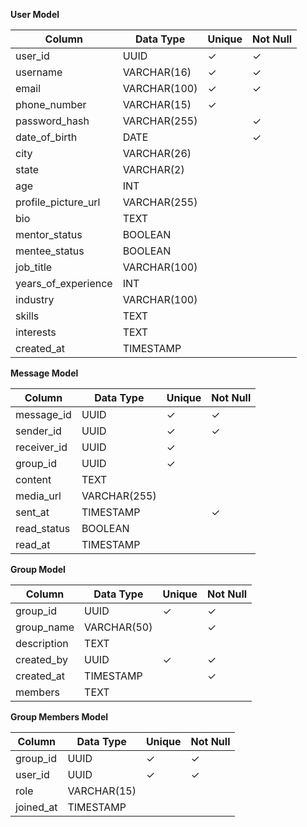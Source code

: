 **User Model**

| Column              | Data Type    | Unique | Not Null |
| ------------------- | ------------ | ------ | -------- |
| user_id             | UUID         | ✓      | ✓        |
| username            | VARCHAR(16)  | ✓      | ✓        |
| email               | VARCHAR(100) | ✓      | ✓        |
| phone_number        | VARCHAR(15)  | ✓      |          |
| password_hash       | VARCHAR(255) |        | ✓        |
| date_of_birth       | DATE         |        | ✓        |
| city                | VARCHAR(26)  |        |          |
| state               | VARCHAR(2)   |        |          |
| age                 | INT          |        |          |
| profile_picture_url | VARCHAR(255) |        |          |
| bio                 | TEXT         |        |          |
| mentor_status       | BOOLEAN      |        |          |
| mentee_status       | BOOLEAN      |        |          |
| job_title           | VARCHAR(100) |        |          |
| years_of_experience | INT          |        |          |
| industry            | VARCHAR(100) |        |          |
| skills              | TEXT         |        |          |
| interests           | TEXT         |        |          |
| created_at          | TIMESTAMP    |        |          |


**Message Model**

| Column      | Data Type    | Unique | Not Null |
| ----------- | ------------ | ------ | -------- |
| message_id  | UUID         | ✓      | ✓        |
| sender_id   | UUID         | ✓      | ✓        |
| receiver_id | UUID         | ✓      |          |
| group_id    | UUID         | ✓      |          |
| content     | TEXT         |        |          |
| media_url   | VARCHAR(255) |        |          |
| sent_at     | TIMESTAMP    |        | ✓        |
| read_status | BOOLEAN      |        |          |
| read_at     | TIMESTAMP    |        |          |

**Group Model**

| Column      | Data Type   | Unique | Not Null |
| ----------- | ----------- | ------ | -------- |
| group_id    | UUID        | ✓      | ✓        |
| group_name  | VARCHAR(50) |        | ✓        |
| description | TEXT        |        |          |
| created_by  | UUID        | ✓      | ✓        |
| created_at  | TIMESTAMP   |        | ✓        |
| members     | TEXT        |        |          |
**Group Members Model**

| Column    | Data Type   | Unique | Not Null |
| --------- | ----------- | ------ | -------- |
| group_id  | UUID        | ✓      | ✓        |
| user_id   | UUID        | ✓      | ✓        |
| role      | VARCHAR(15) |        |          |
| joined_at | TIMESTAMP   |        |          |